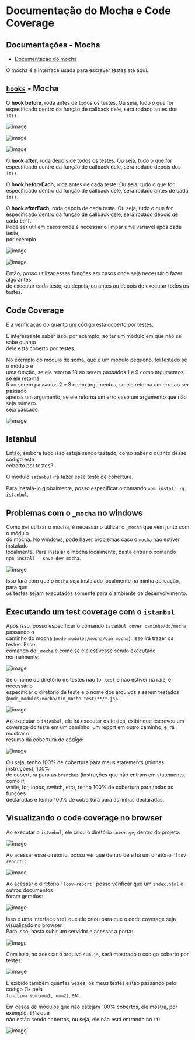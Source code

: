 # Documentação do Mocha e Code Coverage

## Documentações - Mocha 
- [Documentação do mocha](https://mochajs.org/)

O mocha é a interface usada para escrever testes até aqui.  

## [`hooks`](https://mochajs.org/#hooks) - Mocha 
O **hook before**, roda antes de todos os testes. Ou seja, tudo o que for  
especificado dentro da função de callback dele, será rodado antes dos `it()`.  

![image](https://user-images.githubusercontent.com/29297788/33521099-62b6eb6c-d7af-11e7-81a7-353e814ad303.png)

![image](https://user-images.githubusercontent.com/29297788/33521127-3c423d78-d7b0-11e7-94b7-3381e35acea8.png)

![image](https://user-images.githubusercontent.com/29297788/33521129-52fcfd6e-d7b0-11e7-9b29-82c4369fca14.png)

O **hook after**, roda depois de todos os testes. Ou seja, tudo o que for  
especificado dentro da função de callback dele, será rodado depois dos `it()`.  

O **hook beforeEach**, roda antes de cada teste. Ou seja, tudo o que for  
especificado dentro da função de callback dele, será rodado antes de cada `it()`.  

O **hook afterEach**, roda depois de cada teste. Ou seja, tudo o que for  
especificado dentro da função de callback dele, será rodado depois de cada `it()`.  
Pode ser útil em casos onde é necessário limpar uma variável após cada teste,  
por exemplo. 

![image](https://user-images.githubusercontent.com/29297788/33521136-8aea7260-d7b0-11e7-919c-7f1e1fa73f23.png)

![image](https://user-images.githubusercontent.com/29297788/33521137-901460ac-d7b0-11e7-92ad-cfcc018151c8.png)

Então, posso utilizar essas funções em casos onde seja necessário fazer algo antes  
de executar cada teste, ou depois, ou antes ou depois de executar todos os testes. 

## Code Coverage 
É a verificação do quanto um código está coberto por testes.  

É interessante saber isso, por exemplo, ao ter um módulo em que não se sabe quanto  
dele está coberto por testes.  

No exemplo do módulo de soma, que é um módulo pequeno, foi testado se o módulo é  
uma função, se ele retorna 10 ao serem passados 1 e 9 como argumentos, se ele retorna  
5 ao serem passados 2 e 3 como argumentos, se ele retorna um erro ao ser passado  
apenas um argumento, se ele retorna um erro caso um argumento que não seja número  
seja passado.  

![image](https://user-images.githubusercontent.com/29297788/33521160-7ee04048-d7b1-11e7-9259-27e7fbc769a6.png)

## Istanbul
Então, embora tudo isso esteja sendo testado, como saber o quanto desse código está  
coberto por testes? 

O módulo `istanbul` irá fazer esse teste de cobertura.  

Para instalá-lo globalmente, posso especificar o comando `npm install -g istanbul`.  

## Problemas com o `_mocha` no windows 
Como irei utilizar o mocha, é necessário utilizar o `_mocha` que vem junto com o módulo  
do mocha. No windows, pode haver problemas caso o `mocha` não estiver instalado  
localmente. Para instalar o mocha localmente, basta entrar o comando  
`npm install --save-dev mocha`.  

![image](https://user-images.githubusercontent.com/29297788/33526532-272c8a68-d82a-11e7-82c2-b846c003051b.png)

Isso fará com que o `mocha` seja instalado localmente na minha aplicação, para que  
os testes sejam executados somente para o ambiente de desenvolvimento.   

## Executando um test coverage com o `istanbul`
Após isso, posso especificar o comando `istanbul cover caminho/do/mocha`, passando o  
caminho do mocha (`node_modules/mocha/bin_mocha`). Isso irá trazer os testes. Esse  
comando do `_mocha` é como se ele estivesse sendo executado normalmente:  

![image](https://user-images.githubusercontent.com/29297788/33526618-189ec96a-d82b-11e7-8834-d1902a49c091.png)

Se o nome do diretório de testes não for `test` e não estiver na raiz, é necessário  
especificar o diretório de teste e o nome dos arquivos a serem testados  
(`node_modules/mocha/bin_mocha test/**/*.js`).  

![image](https://user-images.githubusercontent.com/29297788/33526647-67f3b804-d82b-11e7-8af5-abf63e46c859.png)

Ao executar o `istanbul`, ele irá executar os testes, exibir que escreveu um  
coverage do teste em um caminho, um report em outro caminho, e irá mostrar o  
resumo da cobertura do código:  

![image](https://user-images.githubusercontent.com/29297788/33526668-ae923bd2-d82b-11e7-9e4b-f5bfe6ee3084.png)

Ou seja, tenho 100% de cobertura para meus statements (minhas instruções), 100%  
de cobertura para as `branches` (instruções que não entram em statements, como if,  
while, for, loops, switch, etc), tenho 100% de cobertura para todas as funções  
declaradas e tenho 100% de cobertura para as linhas declaradas.  

## Visualizando o code coverage no browser 

Ao executar o `istanbul`, ele criou o diretório `coverage`, dentro do projeto:  

![image](https://user-images.githubusercontent.com/29297788/33526720-5fa6f0c0-d82c-11e7-8d01-17d5802cd853.png)

Ao acessar esse diretório, posso ver que dentro dele há um diretório `'lcov-report'`:  

![image](https://user-images.githubusercontent.com/29297788/33526741-a140da5a-d82c-11e7-8b9d-f59e4303f536.png)

Ao acessar o diretório `'lcov-report'` posso verificar que um `index.html` e outros documentos  
foram gerados:  

![image](https://user-images.githubusercontent.com/29297788/33526750-b9ebb37c-d82c-11e7-94d0-d4a39336b1ce.png)

Isso é uma interface `html` que ele criou para que o code coverage seja visualizado no browser.  
Para isso, basta subir um servidor e acessar a porta:  

![image](https://user-images.githubusercontent.com/29297788/33526778-12132d0a-d82d-11e7-9e0b-ff4b249d7102.png)

Com isso, ao acessar o arquivo `sum.js`, será mostrado o código coberto por testes:  

![image](https://user-images.githubusercontent.com/29297788/33526788-391bb1ba-d82d-11e7-9fec-d3a2af3fac4a.png)

É exibido também quantas vezes, os meus testes estão passando pelo código (1x pela  
`function sum(num1, num2)`, etc.  

Em casos de módulos que não estejam 100% cobertos, ele mostra, por exemplo, `if`'s que  
não estão sendo cobertos, ou seja, ele não está entrando no `if`:  

![image](https://user-images.githubusercontent.com/29297788/33526845-e81acc78-d82d-11e7-8e4b-24ac7ab0b414.png)


